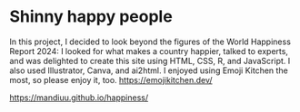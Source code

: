 # Shinny happy people

In this project, I decided to look beyond the figures of the World Happiness Report 2024: I looked for what makes a country happier, talked to experts, and was delighted to create this site using HTML, CSS, R, and JavaScript. I also used Illustrator, Canva, and ai2html. 
I enjoyed using Emoji Kitchen the most, so please enjoy it, too. https://emojikitchen.dev/


 https://mandiuu.github.io/happiness/
